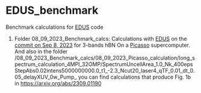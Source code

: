 # EDUS_benchmark

Benchmark calculations for [EDUS](https://github.com/anpicon/EDUS) code 

1. Folder 08_09_2023_Benchmark_calcs:
Calculations with [EDUS](https://github.com/anpicon/EDUS) on the [commit on Sep 8, 2023](https://github.com/anpicon/EDUS/commit/1e03db73cf039daa841a4e8bcfe9b1a9014ef8cd) for 3-bands hBN
On a [Picasso](https://www.res.es/en/res-sites/picasso) supercomputer.
And also in the folder
/08_09_2023_Benchmark_calcs/08_09_2023_Picasso_calculation/long_spectrum_calculation_4MPI_32OMP/SpectrumUncellArea_1.0_Nk_400epsStepAbs0.02intens5000000000.0_t1_-2.3_Ncut20_laser4_qTF_0.01_dt_0.05_delayXUV_0w_Pump_
you can find calculations that produce Fig. 1b in https://arxiv.org/abs/2309.01190 
